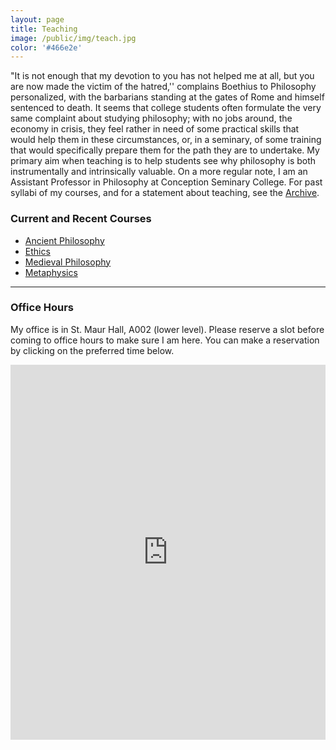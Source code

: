 ```yaml
---
layout: page
title: Teaching
image: /public/img/teach.jpg
color: '#466e2e'
---
```


"It is not enough that my devotion to you has not helped me at all, but you are now made the victim of the hatred,'' complains Boethius to Philosophy personalized, with the barbarians standing at the gates of Rome and himself sentenced to death. It seems that college students often formulate the very same complaint about studying philosophy; with no jobs around, the economy in crisis, they feel rather in need of some practical skills that would help them in these circumstances, or, in a seminary, of some training that would specifically prepare them for the path they are to undertake.
My primary aim when teaching is to help students see why philosophy is both instrumentally and intrinsically valuable. On a more regular note, I am an Assistant Professor in Philosophy at Conception Seminary College. For past syllabi of my courses, and for a statement about teaching, see the <a href="../../4_archive/">Archive</a>.


### Current and Recent Courses

- <a href="{{ site.baseurl }}/public/classes/Ancient ">Ancient Philosophy</a>
- <a href="{{ site.baseurl }}/public/classes/Ethics">Ethics</a>
- <a href="{{ site.baseurl }}/public/classes/Medieval">Medieval Philosophy</a>
- <a href="{{ site.baseurl }}/public/classes/Metaphysics">Metaphysics</a>

---

### Office Hours

My office is in St. Maur Hall, A002 (lower level).
Please reserve a slot before coming to office hours to make sure I am here. You can make a reservation by clicking on the preferred time below.

<iframe src="https://ztoth.youcanbook.me/?noframe=true&skipHeaderFooter=true" style="width:100%;height:600px;border:1px;border-color:#000000;background-color:transparent;" frameborder="1" allowtransparency="false" onload="keepInView(this);"></iframe>
